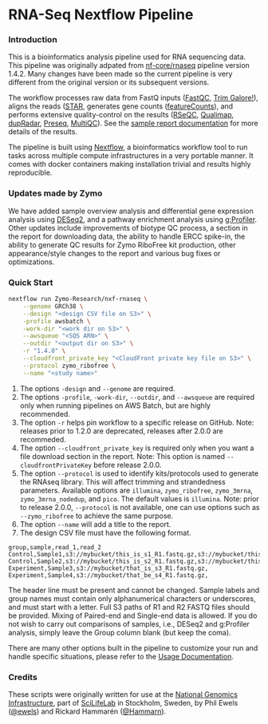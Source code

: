 # RNA-Seq Nextflow Pipeline

### Introduction

This is a bioinformatics analysis pipeline used for RNA sequencing data. This pipeline was originally adpated from [nf-core/rnaseq](https://github.com/nf-core/rnaseq) pipeline version 1.4.2. Many changes have been made so the current pipeline is very different from the original version or its subsequent versions.

The workflow processes raw data from FastQ inputs ([FastQC](https://www.bioinformatics.babraham.ac.uk/projects/fastqc/), [Trim Galore!](https://www.bioinformatics.babraham.ac.uk/projects/trim_galore/)), aligns the reads ([STAR](https://github.com/alexdobin/STAR), generates gene counts ([featureCounts](http://bioinf.wehi.edu.au/featureCounts/)), and performs extensive quality-control on the results ([RSeQC](http://rseqc.sourceforge.net/), [Qualimap](http://qualimap.bioinfo.cipf.es/), [dupRadar](https://bioconductor.org/packages/release/bioc/html/dupRadar.html), [Preseq](http://smithlabresearch.org/software/preseq/), [MultiQC](http://multiqc.info/)). See the [sample report documentation](https://github.com/Zymo-Research/service-pipeline-documentation/blob/master/docs/how_to_use_RNAseq_report.md) for more details of the results.

The pipeline is built using [Nextflow](https://www.nextflow.io), a bioinformatics workflow tool to run tasks across multiple compute infrastructures in a very portable manner. It comes with docker containers making installation trivial and results highly reproducible.

### Updates made by Zymo

We have added sample overview analysis and differential gene expression analysis using [DESeq2](https://bioconductor.org/packages/release/bioc/html/DESeq2.html), and a pathway enrichment analysis using [g:Profiler](https://biit.cs.ut.ee/gprofiler/gost). Other updates include improvements of biotype QC process, a section in the report for downloading data, the ability to handle ERCC spike-in, the ability to generate QC results for Zymo RiboFree kit production, other appearance/style changes to the report and various bug fixes or optimizations. 

### Quick Start

```bash
nextflow run Zymo-Research/nxf-rnaseq \
	--genome GRCh38 \
	--design "<design CSV file on S3>" \
	-profile awsbatch \
	-work-dir "<work dir on S3>" \
	--awsqueue "<SQS ARN>" \
	--outdir "<output dir on S3>" \
	-r "1.4.0" \
	--cloudfront_private_key "<CloudFront private key file on S3>" \
	--protocol zymo_ribofree \
	--name "<study name>"
```
1. The options `-design` and `--genome` are required.
2. The options `-profile`, `-work-dir`, `--outdir`, and `--awsqueue` are required only when running pipelines on AWS Batch, but are highly recommended.
3. The option `-r` helps pin workflow to a specific release on GitHub. Note: releases prior to 1.2.0 are deprecated, releases after 2.0.0 are recommeded.
4. The option `--cloudfront_private_key` is required only when you want a file download section in the report. Note: This option is named `--cloudfrontPrivateKey` before release 2.0.0.
5. The option `--protocol` is used to identify kits/protocols used to generate the RNAseq library. This will affect trimming and strandedness parameters. Available options are `illumina`, `zymo_ribofree`, `zymo_3mrna`, `zymo_3mrna_nodedup`, and `pico`. The default values is `illumina`. Note: prior to release 2.0.0, `--protocol` is not available, one can use options such as `--zymo_ribofree` to achieve the same purpose.
6. The option `--name` will add a title to the report.
7. The design CSV file must have the following format.
```
group,sample,read_1,read_2
Control,Sample1,s3://mybucket/this_is_s1_R1.fastq.gz,s3://mybucket/this_is_s1_R2.fastq.gz
Control,Sample2,s3://mybucket/this_is_s2_R1.fastq.gz,s3://mybucket/this_is_s2_R2.fastq.gz
Experiment,Sample3,s3://mybucket/that_is_s3_R1.fastq.gz,
Experiment,Sample4,s3://mybucket/that_be_s4_R1.fastq.gz,
```
The header line must be present and cannot be changed. Sample labels and group names must contain only alphanumerical characters or underscores, and must start with a letter. Full S3 paths of R1 and R2 FASTQ files should be provided. Mixing of Paired-end and Single-end data is allowed. If you do not wish to carry out comparisons of samples, i.e., DESeq2 and g:Profiler analysis, simply leave the Group column blank (but keep the coma).<br>

There are many other options built in the pipeline to customize your run and handle specific situations, please refer to the [Usage Documentation](docs/usage.md).

### Credits
These scripts were originally written for use at the [National Genomics Infrastructure](https://portal.scilifelab.se/genomics/), part of [SciLifeLab](http://www.scilifelab.se/) in Stockholm, Sweden, by Phil Ewels ([@ewels](https://github.com/ewels)) and Rickard Hammarén ([@Hammarn](https://github.com/Hammarn)).
